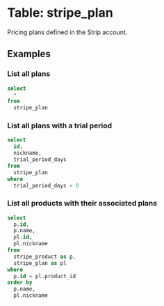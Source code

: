 # Table: stripe_plan

Pricing plans defined in the Strip account.

## Examples

### List all plans

```sql
select
  *
from
  stripe_plan
```

### List all plans with a trial period

```sql
select
  id,
  nickname,
  trial_period_days
from
  stripe_plan
where
  trial_period_days > 0
```

### List all products with their associated plans

```sql
select
  p.id,
  p.name,
  pl.id,
  pl.nickname
from
  stripe_product as p,
  stripe_plan as pl
where
  p.id = pl.product_id
order by
  p.name,
  pl.nickname
```

